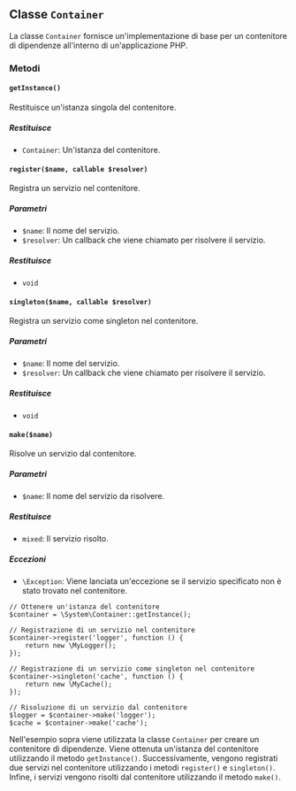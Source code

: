 ## Classe `Container`

La classe `Container` fornisce un'implementazione di base per un contenitore di dipendenze all'interno di un'applicazione PHP.

### Metodi

#### `getInstance()`

Restituisce un'istanza singola del contenitore.

##### Restituisce

* `Container`: Un'istanza del contenitore.

#### `register($name, callable $resolver)`

Registra un servizio nel contenitore.

##### Parametri

* `$name`: Il nome del servizio.
* `$resolver`: Un callback che viene chiamato per risolvere il servizio.

##### Restituisce

* `void`

#### `singleton($name, callable $resolver)`

Registra un servizio come singleton nel contenitore.

##### Parametri

* `$name`: Il nome del servizio.
* `$resolver`: Un callback che viene chiamato per risolvere il servizio.

##### Restituisce

* `void`

#### `make($name)`

Risolve un servizio dal contenitore.

##### Parametri

* `$name`: Il nome del servizio da risolvere.

##### Restituisce

* `mixed`: Il servizio risolto.

##### Eccezioni

* `\Exception`: Viene lanciata un'eccezione se il servizio specificato non è stato trovato nel contenitore.

```
// Ottenere un'istanza del contenitore
$container = \System\Container::getInstance();

// Registrazione di un servizio nel contenitore
$container->register('logger', function () {
    return new \MyLogger();
});

// Registrazione di un servizio come singleton nel contenitore
$container->singleton('cache', function () {
    return new \MyCache();
});

// Risoluzione di un servizio dal contenitore
$logger = $container->make('logger');
$cache = $container->make('cache');
```

Nell'esempio sopra viene utilizzata la classe `Container` per creare un contenitore di dipendenze. Viene ottenuta un'istanza del contenitore utilizzando il metodo `getInstance()`. Successivamente, vengono registrati due servizi nel contenitore utilizzando i metodi `register()` e `singleton()`. Infine, i servizi vengono risolti dal contenitore utilizzando il metodo `make()`.
